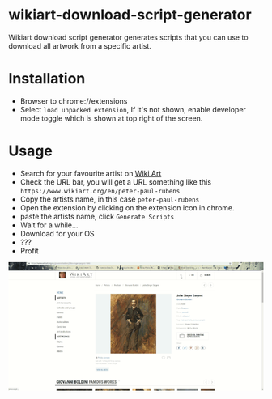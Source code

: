 # wikiart-download-script-generator
Wikiart download script generator generates scripts that you can use to download all artwork from a specific artist.

# Installation

* Browser to chrome://extensions
* Select `load unpacked extension`, If it's not shown, enable developer mode toggle which is shown at top right of the screen.

# Usage
* Search for your favourite artist on [Wiki Art](https://wikiart.org)
* Check the URL bar, you will get a URL something like this `https://www.wikiart.org/en/peter-paul-rubens`
* Copy the artists name, in this case `peter-paul-rubens`
* Open the extension by clicking on the extension icon in chrome.
* paste the artists name, click `Generate Scripts`
* Wait for a while...
* Download for your OS
* ???
* Profit

<img src="https://github.com/pareshchouhan/wikiart-dl/blob/master/how-to-dl-2.gif?raw=true">
